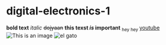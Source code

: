 # digital-electronics-1
**bold text**
*italic*
~~dojyaan~~
**this texst _is_ important**
<sub>hey hey </sub>
[youtube](https://www.youtube.com/)
![This is an image](https://pinterest.com/pin/592504894742311780/)
![el gato](https://cdn140.picsart.com/13405102-87fa-4982-a8ae-1021f2467ccf/387521539017900.png?to=crop&type=webp&r=310x310&q=50)
